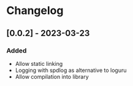# Changelog

## [0.0.2] - 2023-03-23
### Added
- Allow static linking
- Logging with spdlog as alternative to loguru
- Allow compilation into library
